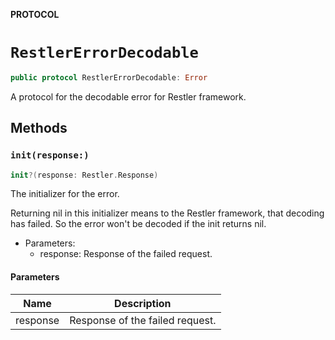 **PROTOCOL**

# `RestlerErrorDecodable`

```swift
public protocol RestlerErrorDecodable: Error
```

A protocol for the decodable error for Restler framework.

## Methods
### `init(response:)`

```swift
init?(response: Restler.Response)
```

The initializer for the error.

Returning nil in this initializer means to the Restler framework, that decoding has failed.
So the error won't be decoded if the init returns nil.

- Parameters:
  - response: Response of the failed request.

#### Parameters

| Name | Description |
| ---- | ----------- |
| response | Response of the failed request. |